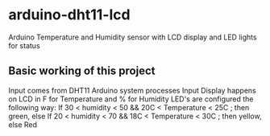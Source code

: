 # arduino-dht11-lcd
Arduino Temperature and Humidity sensor with LCD display and LED lights for status

## Basic working of this project
Input comes from DHT11
Arduino system processes Input
Display happens on LCD in F for Temperature and % for Humidity
LED's are configured the following way:
If 30 < humidity < 50 && 20C < Temperature < 25C ;  then green, else
If 20 < humidity < 70 && 18C < Temperature < 30C ;  then yellow, else Red
